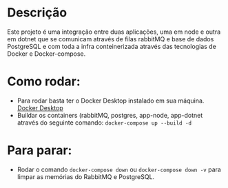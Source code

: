# Descrição
Este projeto é uma integração entre duas aplicações, uma em node e outra em dotnet que se comunicam através de filas rabbitMQ e base de dados PostgreSQL e com toda a infra conteinerizada através das tecnologias de Docker e Docker-compose.

# Como rodar:
* Para rodar basta ter o Docker Desktop instalado em sua máquina. [Docker Desktop](https://www.docker.com/products/docker-desktop/)
* Buildar os containers (rabbitMQ, postgres, app-node, app-dotnet através do seguinte comando: `docker-compose up --build -d`

# Para parar:
* Rodar o comando `docker-compose down` ou `docker-compose down -v` para limpar as memórias do RabbitMQ e PostgreSQL.
